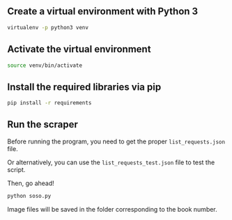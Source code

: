 ## Create a virtual environment with Python 3

```bash
virtualenv -p python3 venv
```

## Activate the virtual environment

```bash
source venv/bin/activate
```

## Install the required libraries via pip

```bash
pip install -r requirements
```

## Run the scraper

Before running the program, you need to get the proper `list_requests.json` file.

Or alternatively, you can use the `list_requests_test.json` file to test the script.

Then, go ahead!

```bash
python soso.py
```

Image files will be saved in the folder corresponding to the book number.
